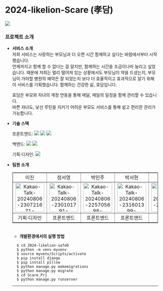 # 2024-likelion-Scare (孝담)

<img src="https://capsule-render.vercel.app/api?type=waving&color=8822B8&height=200&section=header&text=LIKELION-SCare&fontSize=40&fontColor=ffffff" />

###  프로젝트 소개

- **서비스 소개** <br>
  저희 서비스는 사랑하는 부모님과 더 오랜 시간 함께하고 싶다는 바람에서부터 시작했습니다.<br>
  언제까지고 함께 할 수 없다는 걸 알지만, 함께하는 시간을 조금이나마 늘리고 싶었습니다. 때문에 저희는 멀리 떨어져 있는 상황에서도 부모님이 약을 드셨는지, 부모님이 가야할 병원의 예약은 잘 되었는지 보다 더 효율적이고 효과적으로 알기 위해 이 서비스를 기획했습니다. 함께하는 건강한 삶, 효담입니다.<br>
  
  효담은 부모와 자녀의 계정 연동을 통해 매달, 매일의 일정을 함께 관리할 수 있습니다.<br>
  바쁜 자녀도, 낯선 루틴을 지키기 어려운 부모도 서비스를 통해 쉽고 편리한 관리가 가능합니다.

- **기술 스택**

  <span>프론트엔드: </span> <img src="https://img.shields.io/badge/html-E34F26?style=for-the-badge&logo=html5&logoColor=white"> <img src="https://img.shields.io/badge/css-1572B6?style=for-the-badge&logo=css3&logoColor=white"> <img src="https://img.shields.io/badge/javascript-F7DF1E?style=for-the-badge&logo=javascript&logoColor=black">

  <span>백엔드: </span><img src="https://img.shields.io/badge/python-3776AB?style=for-the-badge&logo=python&logoColor=white"> <img src="https://img.shields.io/badge/django-092E20?style=for-the-badge&logo=Django&logoColor=white">

  <span>기획·디자인: </span> <img src="https://img.shields.io/badge/figma-F24E1E?style=for-the-badge&logo=figma&logoColor=white">




- **팀원 소개**
  <table border="" cellspacing="0" cellpadding="0" width="580px" display="fixed">
  <tr width="100%">
  <td align="center">이진</a></td>
  <td align="center">정서영</a></td>
  <td  align="center">박민주</a></td>
  <td  align="center">박서현</a></td>
  <td  align="center">김나영</a></td>
  <td  align="center">이가은</a></td>
  </tr>

<tr width="100%">
  <td  align="center"><img src="https://i.ibb.co/p33s1W7/Kakao-Talk-20240806-230721671-removebg-preview-removebg-preview.png" alt="Kakao-Talk-20240806-230721671-removebg-preview-removebg-preview" border="0" width="95px"></a></td>
  <td  align="center"><img src="https://i.ibb.co/BGRvHCM/Kakao-Talk-20240806-230101791-removebg-preview.png" alt="Kakao-Talk-20240806-230101791-removebg-preview" border="0" width="95px"></a></td>
  <td  align="center"><img src="https://i.ibb.co/P9p0VVJ/Kakao-Talk-20240806-225705698-removebg-preview.png" alt="Kakao-Talk-20240806-225705698-removebg-preview" border="0" width="95px"></td>
  <td  align="center"><img src="https://i.ibb.co/42rxkDd/Kakao-Talk-20240806-231601399-removebg-preview.png" alt="Kakao-Talk-20240806-231601399-removebg-preview" border="0" width="95px"></a></td>
  <td  align="center"><img src="https://i.ibb.co/LpLKYcG/Kakao-Talk-20240705-222222797.png" alt="Kakao-Talk-20240705-222222797" border="0" width="95px"></a></td>
  <td  align="center"><img src="https://i.ibb.co/kyNYF8j/Kakao-Talk-20240806-224438172-removebg-preview.png" alt="Kakao-Talk-20240806-224438172-removebg-preview" border="0" width="95px"></a></td>
  </tr>

 <tr width="100%">
  <td  align="center">기획·디자인</td>
  <td  align="center">프론트엔드</td>
  <td  align="center">프론트엔드</td>
  <td  align="center">프론트엔드</td>
  <td  align="center">백엔드</td>
  <td  align="center">백엔드</td>
     </tr>
  </table>
<br>



  - **개발환경에서의 실행 방법**
  ```
    $ cd 2024-likelion-safeD
    $ python -m venv myvenv
    $ source myvenv/Scripts/activate
    $ pip install django
    $ pip install pillow
    $ python manage.py makemigrations
    $ python manage.py migrate
    $ cd Scare_Prj
    $ python manage.py runserver
  ```
  <hr/>

